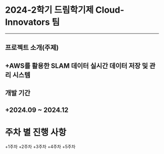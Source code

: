 # 2024-2학기 드림학기제 Cloud-Innovators 팀
---
## 프로젝트 소개(주제)
+AWS를 활용한 SLAM 데이터 실시간 데이터 저장 및 관리 시스템
---
## 개발 기간
+2024.09 ~ 2024.12
---
# 주차 별 진행 사항
+1주차
+2주차
+3주차
+4주차
+5주차
